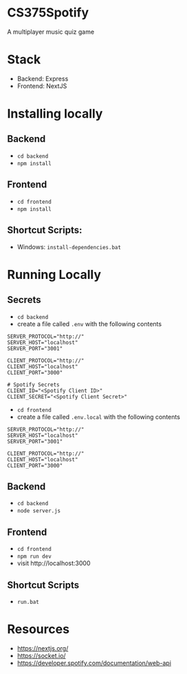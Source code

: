 # CS375Spotify

A multiplayer music quiz game

# Stack

- Backend: Express
- Frontend: NextJS

# Installing locally

## Backend

- `cd backend`
- `npm install`

## Frontend

- `cd frontend`
- `npm install`

## Shortcut Scripts:

- Windows: `install-dependencies.bat`

# Running Locally

## Secrets
- `cd backend`
- create a file called `.env` with the following contents
```
SERVER_PROTOCOL="http://"
SERVER_HOST="localhost"
SERVER_PORT="3001"

CLIENT_PROTOCOL="http://"
CLIENT_HOST="localhost"
CLIENT_PORT="3000"

# Spotify Secrets
CLIENT_ID="<Spotify Client ID>"
CLIENT_SECRET="<Spotify Client Secret>"
```
- `cd frontend`
- create a file called `.env.local` with the following contents
```
SERVER_PROTOCOL="http://"
SERVER_HOST="localhost"
SERVER_PORT="3001"

CLIENT_PROTOCOL="http://"
CLIENT_HOST="localhost"
CLIENT_PORT="3000"
```

## Backend

- `cd backend`
- `node server.js`

## Frontend

- `cd frontend`
- `npm run dev`
- visit http://localhost:3000

## Shortcut Scripts

- `run.bat`

# Resources

- https://nextjs.org/
- https://socket.io/
- https://developer.spotify.com/documentation/web-api

